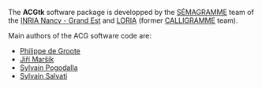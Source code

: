 The **ACGtk** software package is developped by the [SÉMAGRAMME](http://semagramme.loria.fr) team of the [INRIA Nancy - Grand Est](https://www.inria.fr/centre/nancy) and [LORIA](http://www.loria.fr) (former [CALLIGRAMME](http://calligramme.loria.fr) team).

Main authors of the ACG software code are:
- [Philippe de Groote](http://members.loria.fr/philippe.degroote)
- [Jiří Maršík](http://jirka.marsik.me/)
- [Sylvain Pogodalla](http://members.loria.fr/sylvain.pogodalla)
- [Sylvain Salvati](http://www.labri.fr/perso/salvati/)

